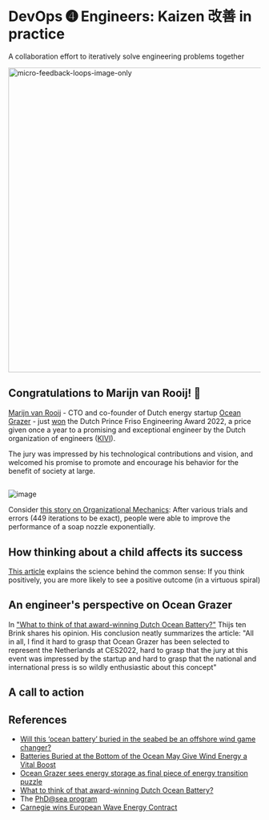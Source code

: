 # DevOps ➍ Engineers: Kaizen 改善 in practice
A collaboration effort to iteratively solve engineering problems together

<img width="607" alt="micro-feedback-loops-image-only" src="https://user-images.githubusercontent.com/2031627/158816456-17cc0210-1af1-4020-a9fc-0956361d56ad.png">

## Congratulations to Marijn van Rooij! 🎉
[Marijn van Rooij](https://www.linkedin.com/in/marijn-van-rooij-7358579a/) - CTO and co-founder of Dutch energy startup [Ocean Grazer](https://oceangrazer.com/) - just [won](https://indiaeducationdiary.in/university-of-groningen-alumnus-marijn-van-rooij-wins-prince-friso-engineering-award-2022/) the Dutch Prince Friso Engineering Award 2022, a price given once a year to a promising and exceptional engineer by the Dutch organization of engineers ([KIVI](https://www.kivi.nl/)).

The jury was impressed by his technological contributions and vision, and welcomed his promise to promote and encourage his behavior for the benefit of society at large.

##
![image](https://user-images.githubusercontent.com/2031627/158848768-d9c1c684-9d84-4ba0-bb60-4128d602699b.png)

Consider [this story on Organizational Mechanics](https://www.squawkpoint.com/2016/07/trail-and-error/): After various trials and errors (449 iterations to be exact), people were able to improve the performance of a soap nozzle exponentially.

## How thinking about a child affects its success
[This article](https://www.squawkpoint.com/2014/04/below-standard-performance-rating/) explains the science behind the common sense: If you think positively, you are more likely to see a positive outcome (in a virtuous spiral)

## An engineer's perspective on Ocean Grazer
In ["What to think of that award-winning Dutch Ocean Battery?"](https://www.wattisduurzaam.nl/38139/energie-opslaan/reservoirs/what-to-think-of-that-award-winning-dutch-ocean-battery/) Thijs ten Brink shares his opinion. His conclusion neatly summarizes the article: "All in all, I find it hard to grasp that Ocean Grazer has been selected to represent the Netherlands at CES2022, hard to grasp that the jury at this event was impressed by the startup and hard to grasp that the national and international press is so wildly enthusiastic about this concept"

## A call to action



## References
* [Will this ‘ocean battery’ buried in the seabed be an offshore wind game changer?](https://electrek.co/2022/01/10/will-this-ocean-battery-buried-in-the-seabed-be-an-offshore-wind-game-changer/)
* [Batteries Buried at the Bottom of the Ocean May Give Wind Energy a Vital Boost](https://interestingengineering.com/batteries-buried-at-the-bottom-of-the-ocean-for-wind-energy-storage)
* [Ocean Grazer sees energy storage as final piece of energy transition puzzle](https://www.offshore-energy.biz/ocean-grazer-sees-energy-storage-as-final-piece-of-energy-transition-puzzle/)
* [What to think of that award-winning Dutch Ocean Battery?](https://www.wattisduurzaam.nl/38139/energie-opslaan/reservoirs/what-to-think-of-that-award-winning-dutch-ocean-battery/)
* The [PhD@sea program](https://www.offshorewind.biz/2020/02/06/dutch-research-council-awards-eur-1-1-million-for-offshore-wind-study/)
* [Carnegie wins European Wave Energy Contract](https://hotcopper.com.au/threads/ann-carnegie-wins-european-wave-energy-contract.6473528/)
